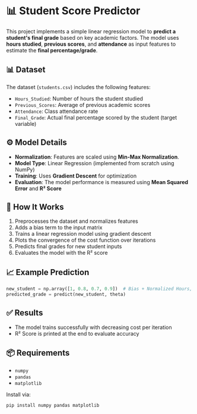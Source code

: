# 📊 Student Score Predictor

This project implements a simple linear regression model to **predict a student's final grade** based on key academic factors. The model uses **hours studied**, **previous scores**, and **attendance** as input features to estimate the **final percentage/grade**.

## 📊 Dataset

The dataset (`students.csv`) includes the following features:

- `Hours_Studied`: Number of hours the student studied
- `Previous_Scores`: Average of previous academic scores
- `Attendance`: Class attendance rate
- `Final_Grade`: Actual final percentage scored by the student (target variable)

## ⚙️ Model Details

- **Normalization**: Features are scaled using **Min-Max Normalization**.
- **Model Type**: Linear Regression (implemented from scratch using NumPy)
- **Training**: Uses **Gradient Descent** for optimization
- **Evaluation**: The model performance is measured using **Mean Squared Error** and **R² Score**

## 🧠 How It Works

1. Preprocesses the dataset and normalizes features
2. Adds a bias term to the input matrix
3. Trains a linear regression model using gradient descent
4. Plots the convergence of the cost function over iterations
5. Predicts final grades for new student inputs
6. Evaluates the model with the R² score

## 📈 Example Prediction

```python
new_student = np.array([1, 0.8, 0.7, 0.9])  # Bias + Normalized Hours, Scores, Attendance
predicted_grade = predict(new_student, theta)
```

## ✅ Results

- The model trains successfully with decreasing cost per iteration
- R² Score is printed at the end to evaluate accuracy

## 📦 Requirements

- `numpy`
- `pandas`
- `matplotlib`

Install via:

```bash
pip install numpy pandas matplotlib
```
